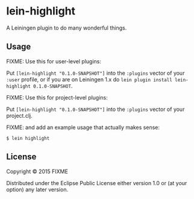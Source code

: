 # lein-highlight

A Leiningen plugin to do many wonderful things.

## Usage

FIXME: Use this for user-level plugins:

Put `[lein-highlight "0.1.0-SNAPSHOT"]` into the `:plugins` vector of your
`:user` profile, or if you are on Leiningen 1.x do `lein plugin install
lein-highlight 0.1.0-SNAPSHOT`.

FIXME: Use this for project-level plugins:

Put `[lein-highlight "0.1.0-SNAPSHOT"]` into the `:plugins` vector of your project.clj.

FIXME: and add an example usage that actually makes sense:

    $ lein highlight

## License

Copyright © 2015 FIXME

Distributed under the Eclipse Public License either version 1.0 or (at
your option) any later version.

